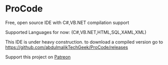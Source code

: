 # ProCode
Free, open source IDE with C#,VB.NET compilation support

Supported Languages for now: (C#,VB.NET,HTML,SQL,XAML,XML)

This IDE is under heavy construction.
to download a compiled version go to https://github.com/abdulmalikTechGeek/ProCode/releases

Support this project on [Patreon](https://www.patreon.com/atechgeek)
